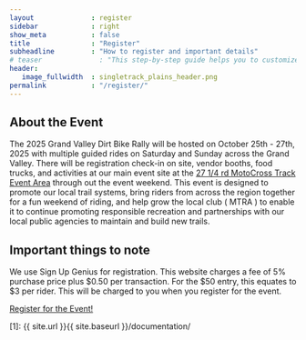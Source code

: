```yaml
---
layout              : register
sidebar             : right
show_meta           : false
title               : "Register"
subheadline         : "How to register and important details"
# teaser              : "This step-by-step guide helps you to customize Feeling Responsive to your needs."
header:
   image_fullwidth  : singletrack_plains_header.png
permalink           : "/register/"
---
```


<h2>About the Event</h2>
<p>
The 2025 Grand Valley Dirt Bike Rally will be hosted on October 25th - 27th, 2025 with multiple guided rides on Saturday and Sunday across the Grand Valley. There will be registration check-in on site, vendor booths, food trucks, and activities at our main event site at the <a href="https://maps.app.goo.gl/eYvQMGQFdTL6SLk26">27 1/4 rd MotoCross Track Event Area</a> through out the event weekend. This event is designed to promote our local trail systems, bring riders from across the region together for a fun weekend of riding, and help grow the local club ( MTRA ) to enable it to continue promoting responsible recreation and partnerships with our local public agencies to maintain and build new trails.
</p>

<h2>Important things to note</h2>
<p>
We use Sign Up Genius for registration. This website charges a fee of 5% purchase price plus $0.50 per transaction. For the $50 entry, this equates to $3 per rider. This will be charged to you when you register for the event. 
</p>

<a class="radius button small" href="https://www.signupgenius.com/go/10C0549ABA72EA7F8C16-57468629-grand#/">Register for the Event!</a>

 [1]: {{ site.url }}{{ site.baseurl }}/documentation/

<!-- image:
    thumb: gallery-example-2-thumb.jpg
    title: gallery-example-2.jpg
    caption: Unsplash.com
    caption_url: http://unsplash.com -->


